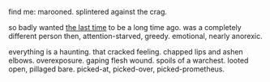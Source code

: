 
find me: marooned. splintered against the crag.

so badly wanted [the last time](https://blog.kellyluo.me/2022-11/this-is-the-last-time) to be a long time ago. was a completely different person then, attention-starved, greedy. emotional, nearly anorexic.

everything is a haunting. that cracked feeling. chapped lips and ashen elbows. overexposure. gaping flesh wound. spoils of a warchest. looted open, pillaged bare. picked-at, picked-over, picked-prometheus.


